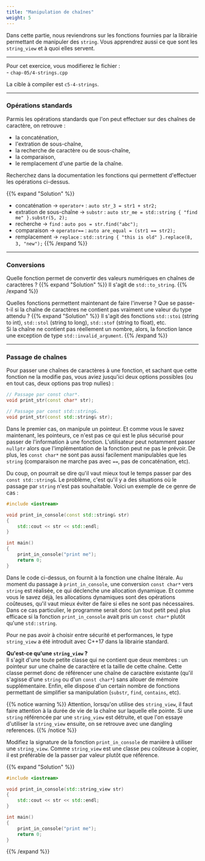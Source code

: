 ```yaml
---
title: "Manipulation de chaînes"
weight: 5
---
```


Dans cette partie, nous reviendrons sur les fonctions fournies par la librairie permettant de manipuler des `string`. Vous apprendrez aussi ce que sont les `string_view` et à quoi elles servent.

---

Pour cet exercice, vous modifierez le fichier :\
\- `chap-05/4-strings.cpp`

La cible à compiler est `c5-4-strings`.

---

### Opérations standards

Parmis les opérations standards que l'on peut effectuer sur des chaînes de caractère, on retrouve :
- la concaténation,
- l'extration de sous-chaîne,
- la recherche de caractère ou de sous-chaîne,
- la comparaison,
- le remplacement d'une partie de la chaîne.

Recherchez dans la documentation les fonctions qui permettent d'effectuer les opérations ci-dessus.

{{% expand "Solution" %}}
- concaténation -> `operator+` : `auto str_3 = str1 + str2;`
- extration de sous-chaîne -> `substr` : `auto str_me = std::string { "find me" }.substr(5, 2);`
- recherche -> `find` : `auto pos = str.find("abc");`
- comparaison -> `operator==` : `auto are_equal = (str1 == str2);`
- remplacement -> `replace` : `std::string { "this is old" }.replace(8, 3, "new");`
{{% /expand %}}

---

### Conversions

Quelle fonction permet de convertir des valeurs numériques en chaînes de caractères ?
{{% expand "Solution" %}}
Il s'agit de `std::to_string`.
{{% /expand %}}

Quelles fonctions permettent maintenant de faire l'inverse ? Que se passe-t-il si la chaîne de caractères ne contient pas vraiment une valeur du type attendu ?
{{% expand "Solution" %}}
Il s'agit des fonctions `std::stoi` (string to int), `std::stol` (string to long), `std::stof` (string to float), etc.\
Si la chaîne ne contient pas réellement un nombre, alors, la fonction lance une exception de type `std::invalid_argument`.
{{% /expand %}}

---

### Passage de chaînes

Pour passer une chaînes de caractères à une fonction, et sachant que cette fonction ne la modifie pas, vous aviez jusqu'ici deux options possibles (ou en tout cas, deux options pas trop nulles) :
```cpp
// Passage par const char*.
void print_str(const char* str);

// Passage par const std::string&.
void print_str(const std::string& str);
```

Dans le premier cas, on manipule un pointeur. Et comme vous le savez maintenant, les pointeurs, ce n'est pas ce qui est le plus sécurisé pour passer de l'information à une fonction. L'utilisateur peut notamment passer `nullptr` alors que l'implémentation de la fonction peut ne pas le prévoir. De plus, les `const char*` ne sont pas aussi facilement manipulables que les `string` (comparaison ne marche pas avec `==`, pas de concaténation, etc).

Du coup, on pourrait se dire qu'il vaut mieux tout le temps passer par des `const std::string&`. Le problème, c'est qu'il y a des situations où le passage par `string` n'est pas souhaitable. Voici un exemple de ce genre de cas :
```cpp
#include <iostream>

void print_in_console(const std::string& str)
{
    std::cout << str << std::endl;
}

int main()
{
    print_in_console("print me");
    return 0;
}
```

Dans le code ci-dessus, on fournit à la fonction une chaîne litérale. Au moment du passage à `print_in_console`, une conversion `const char*` vers `string` est réalisée, ce qui déclenche une allocation dynamique. Et comme vous le savez déjà, les allocations dynamiques sont des opérations coûteuses, qu'il vaut mieux éviter de faire si elles ne sont pas nécessaires. Dans ce cas particulier, le programme serait donc (un tout petit peu) plus efficace si la fonction `print_in_console` avait pris un `const char*` plutôt qu'une `std::string`.

Pour ne pas avoir à choisir entre sécurité et performances, le type `string_view` a été introduit avec C++17 dans la librairie standard.

**Qu'est-ce qu'une `string_view` ?**\
Il s'agit d'une toute petite classe qui ne contient que deux membres : un pointeur sur une chaîne de caractère et la taille de cette chaîne. Cette classe permet donc de référencer une chaîne de caractère existante (qu'il s'agisse d'une `string` ou d'un `const char*`) sans allouer de mémoire supplémentaire. Enfin, elle dispose d'un certain nombre de fonctions permettant de simplifier sa manipulation (`substr`, `find`, `contains`, etc). 

{{% notice warning %}}
Attention, lorsqu'on utilise des `string_view`, il faut faire attention à la durée de vie de la chaîne sur laquelle elle pointe.
Si une `string` référencée par une `string_view` est détruite, et que l'on essaye d'utiliser la `string_view` ensuite, on se retrouve avec une dangling references.
{{% /notice %}}

Modifiez la signature de la fonction `print_in_console` de manière à utiliser une `string_view`. Comme `string_view` est une classe peu coûteuse à copier, il est préférable de la passer par valeur plutôt que référence.

{{% expand "Solution" %}}
```cpp
#include <iostream>

void print_in_console(std::string_view str)
{
    std::cout << str << std::endl;
}

int main()
{
    print_in_console("print me");
    return 0;
}
```
{{% /expand %}}


